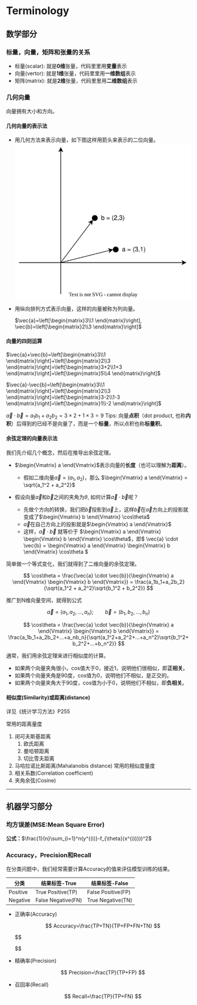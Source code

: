 # Terminology

## 数学部分

### 标量，向量，矩阵和张量的关系

* 标量(scalar): 就是**0维**张量，代码里里用**变量**表示
* 向量(vertor): 就是**1维**张量，代码里里用**一维数组**表示
* 矩阵(matrix): 就是**2维**张量，代码里里用**二维数组**表示

### 几何向量

向量拥有大小和方向。

#### 几何向量的表示法

* 用几何方法来表示向量，如下图这样用箭头来表示的二位向量。
  ![LLMVector.svg](assets/LLM-Vector.svg)
* 用纵向排列方式表示向量，这样的向量被称为列向量。
  
  $\vec{a}=\left[\begin{matrix}3\\1 \end{matrix}\right], \vec{b}=\left[\begin{matrix}2\\3 \end{matrix}\right]$

#### 向量的四则运算

$\vec{a}+\vec{b}=\left[\begin{matrix}3\\1 \end{matrix}\right]+\left[\begin{matrix}2\\3 \end{matrix}\right]=\left[\begin{matrix}3+2\\1+3 \end{matrix}\right]=\left[\begin{matrix}5\\4 \end{matrix}\right]$

$\vec{a}-\vec{b}=\left[\begin{matrix}3\\1 \end{matrix}\right]+\left[\begin{matrix}2\\3 \end{matrix}\right]=\left[\begin{matrix}3-2\\1-3 \end{matrix}\right]=\left[\begin{matrix}1\\-2 \end{matrix}\right]$

$\vec{a} \cdot \vec{b} = a_1b_1+a_2b_2 = 3\times2+1\times3=9$
Tips: 向量**点积**（dot product, 也称**内积**）后得到的已经不是向量了，而是一个**标量**，所以点积也称**标量积**。

#### 余弦定理的向量表示法

我们先介绍几个概念，然后在推导出余弦定理。

* $\begin{Vmatrix} a \end{Vmatrix}$表示向量的**长度**（也可以理解为**距离**）。
  
  * 假如二维向量$\vec{a} = (a_1,a_2)$，那么 $\begin{Vmatrix} a \end{Vmatrix} = \sqrt{a_1^2 + a_2^2}$
* 假设向量$\vec{a}$和$\vec{b}$之间的夹角为$\theta$, 如何计算$\vec{a} \cdot \vec{b}$呢？
  
  * 先做个方向的转换，我们把$\vec{b}$投影到$\vec{a}$上，这样$\vec{b}$在$\vec{a}$方向上的投影就变成了$\begin{Vmatrix} b \end{Vmatrix} \cos\theta$
  * $\vec{a}$在自己方向上的投影就是$\begin{Vmatrix} a \end{Vmatrix}$
  * 这样，$\vec{a} \cdot \vec{b}$ 就等价于 $\begin{Vmatrix} a \end{Vmatrix} \begin{Vmatrix} b \end{Vmatrix} \cos\theta$，即$  \vec{a} \cdot \vec{b} = \begin{Vmatrix} a \end{Vmatrix} \begin{Vmatrix} b \end{Vmatrix} \cos\theta  $

简单做一个等式变化，我们就得到了二维向量的余弦定理。

$$
\cos\theta  = \frac{\vec{a} \cdot \vec{b}}{\begin{Vmatrix} a \end{Vmatrix} \begin{Vmatrix} b \end{Vmatrix}} = \frac{a_1b_1+a_2b_2}{\sqrt{a_1^2 + a_2^2}\sqrt{b_1^2 + b_2^2}}
$$

推广到N维向量空间，就得到公式

$$
\vec{a} = (a_1,a_2,...,a_n);\qquad \vec{b} = (b_1,b_2,...,b_n)
$$

$$
\cos\theta  = \frac{\vec{a} \cdot \vec{b}}{\begin{Vmatrix} a \end{Vmatrix} \begin{Vmatrix} b \end{Vmatrix}} = \frac{a_1b_1+a_2b_2+...+a_nb_n}{\sqrt{a_1^2+a_2^2+...+a_n^2}\sqrt{b_1^2+ b_2^2+...+b_n^2}}
$$

通常，我们用余弦定理来进行相似度的计算。

* 如果两个向量夹角很小，cos值大于0，接近1，说明他们很相似，即**正相关**。
* 如果两个向量夹角是90度，cos值为0，说明他们不相似，是正交的。
* 如果两个向量夹角大于90度，cos值为小于0，说明他们不相似，即**负相关**。

#### 相似度(Similarity)或距离(distance)

详见《统计学习方法》P255

常用的距离量度

1. 闵可夫斯基距离
   1. 欧氏距离
   2. 曼哈顿距离
   3. 切比雪夫距离
2. 马哈拉诺比斯距离(Mahalanobis distance)
   常用的相似度量度
3. 相关系数(Correlation coefficient)
4. 夹角余弦(Cosine)

---

## 机器学习部分

### 均方误差(MSE:Mean Square Error)

**公式：**$\frac{1}{n}\sum_{i=1}^n(y^{(i)}-f_{\theta}(x^{(i)}))^2$

### Accuracy，Precision和Recall

在分类问题中，我们经常需要计算Accuracy的值来评估模型训练的结果。

| 分类 | 结果标签-True | 结果标签-False |
| --- | --- | --- |
| Positive | True Positive(TP) | False Positive(FP) |
| Negative | False Negative(FN) | True Negative(TN) |

* 正确率(Accuracy)
  
  $$
  Accuracy=\frac{TP+TN}{TP+FP+FN+TN}
  $$
  
  $$
  
  $$
* 精确率(Precision)
  
  $$
  Precision=\frac{TP}{TP+FP}
  $$
* 召回率(Recall)
  
  $$
  Recall=\frac{TP}{TP+FN}
  $$

